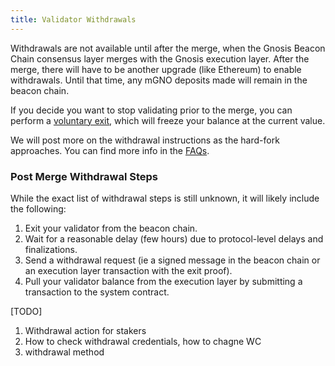 ```yaml
---
title: Validator Withdrawals
---
```


Withdrawals are not available until after the merge, when the Gnosis Beacon Chain consensus layer merges with the Gnosis execution layer. After the merge, there will have to be another upgrade (like Ethereum) to enable withdrawals. Until that time, any mGNO deposits made will remain in the beacon chain.

If you decide you want to stop validating prior to the merge, you can perform a [voluntary exit](/node/management/voluntary-exit), which will freeze your balance at the current value.

We will post more on the withdrawal instructions as the hard-fork approaches. You can find more info in the [FAQs](/node/faq).

### Post Merge Withdrawal Steps

While the exact list of withdrawal steps is still unknown, it will likely include the following:

1. Exit your validator from the beacon chain.
2. Wait for a reasonable delay (few hours) due to protocol-level delays and finalizations.
3. Send a withdrawal request (ie a signed message in the beacon chain or an execution layer transaction with the exit proof).
4. Pull your validator balance from the execution layer by submitting a transaction to the system contract.

[TODO]
1. Withdrawal action for stakers
2. How to check withdrawal credentials, how to chagne WC
3. withdrawal method
